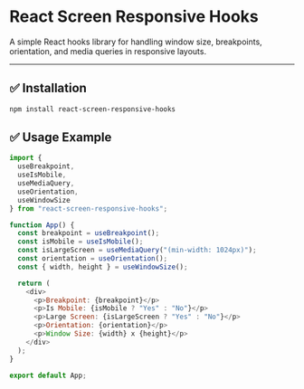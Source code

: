 # React Screen Responsive Hooks

A simple React hooks library for handling window size, breakpoints, orientation, and media queries in responsive layouts.

---

## ✅ Installation

```bash
npm install react-screen-responsive-hooks
```

## ✅ Usage Example

```js
import {
  useBreakpoint,
  useIsMobile,
  useMediaQuery,
  useOrientation,
  useWindowSize
} from "react-screen-responsive-hooks";

function App() {
  const breakpoint = useBreakpoint();
  const isMobile = useIsMobile();
  const isLargeScreen = useMediaQuery("(min-width: 1024px)");
  const orientation = useOrientation();
  const { width, height } = useWindowSize();

  return (
    <div>
      <p>Breakpoint: {breakpoint}</p>
      <p>Is Mobile: {isMobile ? "Yes" : "No"}</p>
      <p>Large Screen: {isLargeScreen ? "Yes" : "No"}</p>
      <p>Orientation: {orientation}</p>
      <p>Window Size: {width} x {height}</p>
    </div>
  );
}

export default App;
```